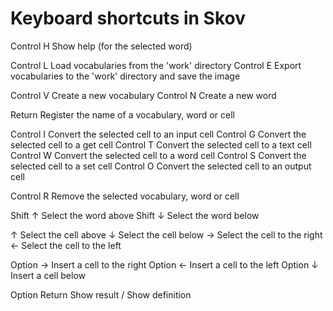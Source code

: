# Keyboard shortcuts in Skov

Control H       Show help (for the selected word)

Control L       Load vocabularies from the 'work' directory
Control E       Export vocabularies to the 'work' directory and save the image

Control V       Create a new vocabulary
Control N       Create a new word

Return          Register the name of a vocabulary, word or cell

Control I       Convert the selected cell to an input cell
Control G       Convert the selected cell to a get cell
Control T       Convert the selected cell to a text cell
Control W       Convert the selected cell to a word cell
Control S       Convert the selected cell to a set cell
Control O       Convert the selected cell to an output cell

Control R       Remove the selected vocabulary, word or cell

Shift ↑         Select the word above
Shift ↓         Select the word below

↑               Select the cell above
↓               Select the cell below
→               Select the cell to the right
←               Select the cell to the left

Option →        Insert a cell to the right
Option ←        Insert a cell to the left
Option ↓        Insert a cell below

Option Return   Show result / Show definition
